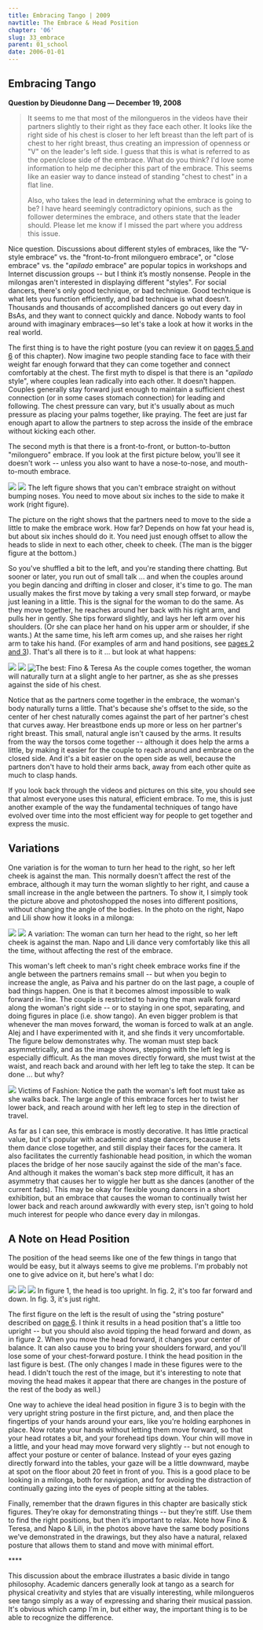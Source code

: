 ```yaml
---
title: Embracing Tango | 2009
navtitle: The Embrace & Head Position
chapter: '06'
slug: 33_embrace
parent: 01_school
date: 2006-01-01
---
```


## Embracing Tango

**Question by Dieudonne Dang — December 19, 2008**

>It seems to me that most of the milongueros in the videos have their partners slightly to their right as they face each other. It looks like the right side of his chest is closer to her left breast than the left part of is chest to her right breast, thus creating an impression of openness or "V" on the leader's left side. I guess that this is what is referred to as the open/close side of the embrace. What do you think? I'd love some information to help me decipher this part of the embrace. This seems like an easier way to dance instead of standing "chest to chest" in a flat line.
>
>Also, who takes the lead in determining what the embrace is going to be? I have heard seemingly contradictory opinions, such as the follower determines the embrace, and others state that the leader should. Please let me know if I missed the part where you address this issue.

Nice question. Discussions about different styles of embraces, like the “V-style embrace” vs. the "front-to-front milonguero embrace", or "close embrace" vs. the "_apilado_ embrace" are popular topics in workshops and Internet discussion groups -- but I think it’s mostly nonsense. People in the milongas aren't interested in displaying different "styles". For social dancers, there's only good technique, or bad technique. Good technique is what lets you function efficiently, and bad technique is what doesn’t. Thousands and thousands of accomplished dancers go out every day in BsAs, and they want to connect quickly and dance. Nobody wants to fool around with imaginary embraces—so let's take a look at how it works in the real world.

The first thing is to have the right posture (you can review it on [pages 5 and 6](/06/05_posture) of this chapter). Now imagine two people standing face to face with their weight far enough forward that they can come together and connect comfortably at the chest. The first myth to dispel is that there is an "_apilado_ style", where couples lean radically into each other. It doesn't happen. Couples generally stay forward just enough to maintain a sufficient chest connection (or in some cases stomach connection) for leading and following. The chest pressure can vary, but it's usually about as much pressure as placing your palms together, like praying. The feet are just far enough apart to allow the partners to step across the inside of the embrace without kicking each other.

The second myth is that there is a front-to-front, or button-to-button "milonguero" embrace. If you look at the first picture below, you'll see it doesn't work -- unless you also want to have a nose-to-nose, and mouth-to-mouth embrace.

![](/6_pics/stick_man/nosetonosew.jpg)
![](/6_pics/stick_man/noseoffsetW.jpg)
The left figure shows that you can't embrace straight on without bumping noses.
You need to move about six inches to the side to make it work (right figure).

The picture on the right shows that the partners need to move to the side a little to make the embrace work. How far? Depends on how fat your head is, but about six inches should do it. You need just enough offset to allow the heads to slide in next to each other, cheek to cheek. (The man is the bigger figure at the bottom.)

So you've shuffled a bit to the left, and you're standing there chatting. But sooner or later, you run out of small talk ... and when the couples around you begin dancing and drifting in closer and closer, it's time to go. The man usually makes the first move by taking a very small step forward, or maybe just leaning in a little. This is the signal for the woman to do the same. As they move together, he reaches around her back with his right arm, and pulls her in gently. She tips forward slightly, and lays her left arm over his shoulders. (Or she can place her hand on his upper arm or shoulder, if she wants.) At the same time, his left arm comes up, and she raises her right arm to take his hand. (For examples of arm and hand positions, see [pages 2 and 3](/06/02_schoolmilongueros)).
That's all there is to it ... but look at what happens:

![](/6_pics/stick_man/noseangle1.jpg)
![](/6_pics/stick_man/noseangle2.jpg)
![The best:  Fino & Teresa](/6_pics/photos/AframeWsmall.jpg)
As the couple comes together, the woman will naturally turn at a slight angle
to her partner, as she as she presses against the side of his chest.

Notice that as the partners come together in the embrace, the woman's body naturally turns a little. That's because she's offset to the side, so the center of her chest naturally comes against the part of her partner's chest that curves away. Her breastbone ends up more or less on her partner's right breast. This small, natural angle isn't caused by the arms. It results from the way the torsos come together -- although it does help the arms a little, by making it easier for the couple to reach around and embrace on the closed side. And it's a bit easier on the open side as well, because the partners don't have to hold their arms back, away from each other quite as much to clasp hands.

If you look back through the videos and pictures on this site, you should see that almost everyone uses this natural, efficient embrace. To me, this is just another example of the way the fundamental techniques of tango have evolved over time into the most efficient way for people to get together and express the music.

## Variations

One variation is for the woman to turn her head to the right, so her left cheek is against the man. This normally doesn't affect the rest of the embrace, although it may turn the woman slightly to her right, and cause a small increase in the angle between the partners. To show it, I simply took the picture above and photoshopped the noses into different positions, without changing the angle of the bodies. In the photo on the right, Napo and Lili show how it looks in a milonga:

![](/6_pics/stick_man/noseangle5.jpg)
![](/6_pics/photos/NapoyLili.jpg)
A variation: The woman can turn her head to the right, so her left cheek is against the man.
Napo and Lili dance very comfortably like this all the time, without affecting the rest of the embrace.

This woman's left cheek to man's right cheek embrace works fine if the angle between the partners remains small -- but when you begin to increase the angle, as Paiva and his partner do on the last page, a couple of bad things happen. One is that it becomes almost impossible to walk forward in-line. The couple is restricted to having the man walk forward along the woman's right side -- or to staying in one spot, separating, and doing figures in place (i.e. show tango). An even bigger problem is that whenever the man moves forward, the woman is forced to walk at an angle. Alej and I have experimented with it, and she finds it very uncomfortable. The figure below demonstrates why. The woman must step back asymmetrically, and as the image shows, stepping with the left leg is especially difficult. As the man moves directly forward, she must twist at the waist, and reach back and around with her left leg to take the step. It can be done ... but why?

![](/6_pics/stick_man/Vstep.jpg)
Victims of Fashion:  Notice the path the woman's left foot must take as she walks back.
The large angle of this embrace forces her to twist her lower back, and reach
around with her left leg to step in the direction of travel.

As far as I can see, this embrace is mostly decorative. It has little practical value, but it's popular with academic and stage dancers, because it lets them dance close together, and still display their faces for the camera. It also facilitates the currently fashionable head position, in which the woman places the bridge of her nose saucily against the side of the man's face. And although it makes the woman's back step more difficult, it has an asymmetry that causes her to wiggle her butt as she dances (another of the current fads). This may be okay for flexible young dancers in a short exhibition, but an embrace that causes the woman to continually twist her lower back and reach around awkwardly with every step, isn't going to hold much interest for people who dance every day in milongas.

## A Note on Head Position

The position of the head seems like one of the few things in tango that would be easy, but it always seems to give me problems. I'm probably not one to give advice on it, but here's what I do:

![](/6_pics/stick_man/chestupnoseW1.jpg)
![](/6_pics/stick_man/chestupnoseW4.jpg)
![](/6_pics/stick_man/chestupnoseW6.jpg)
In figure 1, the head is too upright.   In fig. 2, it's too far forward and down.  In fig. 3, it's just right.

The first figure on the left is the result of using the "string posture" described on [page 6](/06/06_chest). I think it results in a head position that's a little too upright -- but you should also avoid tipping the head forward and down, as in figure 2. When you move the head forward, it changes your center of balance. It can also cause you to bring your shoulders forward, and you'll lose some of your chest-forward posture. I think the head position in the last figure is best. (The only changes I made in these figures were to the head. I didn't touch the rest of the image, but it's interesting to note that moving the head makes it appear that there are changes in the posture of the rest of the body as well.)

One way to achieve the ideal head position in figure 3 is to begin with the very upright string posture in the first picture, and, and then place the fingertips of your hands around your ears, like you're holding earphones in place. Now rotate your hands without letting them move forward, so that your head rotates a bit, and your forehead tips down. Your chin will move in a little, and your head may move forward very slightly -- but not enough to affect your posture or center of balance. Instead of your eyes gazing directly forward into the tables, your gaze will be a little downward, maybe at spot on the floor about 20 feet in front of you. This is a good place to be looking in a milonga, both for navigation, and for avoiding the distraction of continually gazing into the eyes of people sitting at the tables.

Finally, remember that the drawn figures in this chapter are basically stick figures. They’re okay for demonstrating things -- but they’re stiff. Use them to find the right positions, but then it’s important to relax. Note how Fino & Teresa, and Napo & Lili, in the photos above have the same body positions we've demonstrated in the drawings, but they also have a natural, relaxed posture that allows them to stand and move with minimal effort.

\*\*\*\*

This discussion about the embrace illustrates a basic divide in tango philosophy. Academic dancers generally look at tango as a search for physical creativity and styles that are visually interesting, while milongueros see tango simply as a way of expressing and sharing their musical passion. It's obvious which camp I'm in, but either way, the important thing is to be able to recognize the difference.
